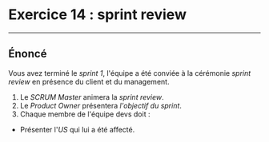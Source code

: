 # Exercice 14 : sprint review

---

## Énoncé

Vous avez terminé le *sprint 1*, l'équipe a été conviée à la cérémonie *sprint review* en présence du client et du management.

1. Le *SCRUM Master* animera la *sprint review*.
2. Le *Product Owner* présentera *l'objectif du sprint*.
3. Chaque membre de l'équipe devs doit :
- Présenter l'*US* qui lui a été affecté.